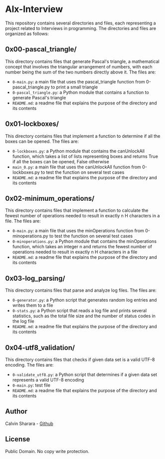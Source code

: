 # Alx-Interview

This repository contains several directories and files, each representing a project  related to Interviews in programming.
The directories and files are organized as follows:

## 0x00-pascal_triangle/

This directory contains files that generate Pascal's triangle, a mathematical concept that involves the triangular arrangement of numbers, with each number being the sum of the two numbers directly above it. The files are:

*    `0-main.py`: a main file that uses the pascal_triangle function from 0-pascal_triangle.py to print a small triangle
*    `0-pascal_triangle.py`: a Python module that contains a function to generate Pascal's triangle
*    `README.md`: a readme file that explains the purpose of the directory and its contents

## 0x01-lockboxes/

This directory contains files that implement a function to determine if all the boxes can be opened. The files are:

*    `0-lockboxes.py`: a Python module that contains the canUnlockAll function, which takes a list of lists representing boxes and returns True if all the boxes can be opened, False otherwise
*    `main_0.py`: a main file that uses the canUnlockAll function from 0-lockboxes.py to test the function on several test cases
*    `README.md`: a readme file that explains the purpose of the directory and its contents

## 0x02-minimum_operations/

This directory contains files that implement a function to calculate the fewest number of operations needed to result in exactly n H characters in a file. The files are:

*    `0-main.py`: a main file that uses the minOperations function from 0-minoperations.py to test the function on several test cases
*    `0-minoperations.py`: a Python module that contains the minOperations function, which takes an integer n and returns the fewest number of operations needed to result in exactly n H characters in a file
*    `README.md`: a readme file that explains the purpose of the directory and its contents

## 0x03-log_parsing/

This directory contains files that parse and analyze log files. The files are:

*    `0-generator.py`: a Python script that generates random log entries and writes them to a file
*    `0-stats.py`: a Python script that reads a log file and prints several statistics, such as the total file size and the number of status codes in the log file
*    `README.md`: a readme file that explains the purpose of the directory and its contents

## 0x04-utf8_validation/

This directory contains files that checks if given data set is a valid UTF-8 encoding. The files are:

*    `0-validate_utf8.py`: a Python script that determines if a given data set represents a valid UTF-8 encoding
*    `0-main.py`: test file
*    `README.md`: a readme file that explains the purpose of the directory and its contents

## Author

Calvin Sharara - [Github](https://github.com/calvean)

## License
Public Domain. No copy write protection. 
